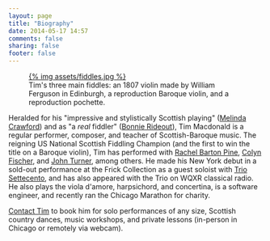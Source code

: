 ```yaml
---
layout: page
title: "Biography"
date: 2014-05-17 14:57
comments: false
sharing: false
footer: false
---
```

<figure class="fiddles">
  <a href="assets/fiddles.jpg">
    {% img assets/fiddles.jpg  %}
  </a>
  <figcaption>Tim's three main fiddles: an 1807 violin made by William Ferguson in Edinburgh, a reproduction Baroque violin, and a reproduction pochette.</figcaption>
</figure>

Heralded for his "impressive and stylistically Scottish playing" ([Melinda Crawford](http://www.melindacrawford.com/))
and as "a *real* fiddler" ([Bonnie Rideout](http://www.bonnierideout.com/)), Tim Macdonald is a regular performer,
composer, and teacher of Scottish-Baroque music. The reigning US National Scottish Fiddling Champion (and the first to
win the title on a Baroque violin), Tim has performed with [Rachel Barton Pine](http://classical.rachelbartonpine.com/),
[Colyn Fischer](http://www.scotsduo.com/), and [John Turner](http://www.kitchenmusician.net/jink/jinkjohn.html),
among others.  He made his New York debut in a sold-out performance at the Frick Collection as a guest soloist with
[Trio Settecento](http://www.triosettecento.com/), and has also appeared with the Trio on WQXR classical radio. He also
plays the viola d'amore, harpsichord, and concertina, is a software engineer, and recently ran the Chicago Marathon for
charity.

[Contact Tim](/contact.html) to book him for solo performances of any size, Scottish country dances, music workshops, and private lessons (in-person in Chicago or remotely via webcam).
